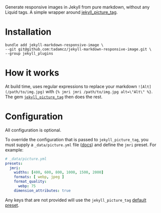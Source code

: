 Generate responsive images in Jekyll from pure markdown, without any Liquid tags. A simple wrapper around [jekyll_picture_tag](https://github.com/rbuchberger/jekyll_picture_tag/).

# Installation

```shell
bundle add jekyll-markdown-responsive-image \
--git git@github.com:tadamcz/jekyll-markdown-responsive-image.git \
--group jekyll_plugins
```

# How it works
At build time, uses regular expressions to replace your markdown `![Alt](/path/to/img.jpg)` with `{% jmri jmri /path/to/img.jpg alt=\"Alt\" %}`. The gem [`jekyll_picture_tag`](https://github.com/rbuchberger/jekyll_picture_tag/) then does the rest.

# Configuration
All configuration is optional.

To override the configuration that is passed to `jekyll_picture_tag`, you must supply a `_data/picture.yml` file ([docs](http://rbuchberger.github.io/jekyll_picture_tag/users/presets/)) and define the `jmri` preset. For example:

```yaml
# _data/picture.yml
presets:
  jmri:
    widths: [400, 600, 800, 1000, 1500, 2000]
    formats: [ webp, jpeg ]
    format_quality:
      webp: 75
    dimension_attributes: true
```

Any keys that are not provided will use the `jekyll_picture_tag` [default preset](http://rbuchberger.github.io/jekyll_picture_tag/users/presets/default.html).
